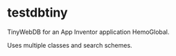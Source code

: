 # testdbtiny
TinyWebDB for an App Inventor application HemoGlobal.

Uses multiple classes and search schemes.
